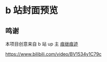 # b 站封面预览

## 鸣谢

本项目创意来自 b 站 up 主 [痕继痕迹](https://space.bilibili.com/39337803)

<https://www.bilibili.com/video/BV1534y1C79c>

